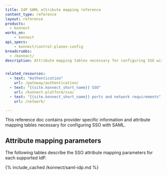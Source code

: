 ```yaml
---
title: IdP SAML attribute mapping reference
content_type: reference
layout: reference
products:
  - konnect
works_on:
    - konnect
api_specs:
    - konnect/control-planes-config
breadcrumbs:
  - /konnect/
description: Attribute mapping tables necessary for configuring SSO with SAML


related_resources:
  - text: "Authentication"
    url: /gateway/authentication/
  - text: "{{site.konnect_short_name}} SSO"
    url: /konnect-platform/sso/
  - text: "{{site.konnect_short_name}} ports and network requirements"
    url: /network/

---
```

This reference doc contains provider specific information and attribute mapping tables necessary for configuring SSO with SAML.


## Attribute mapping parameters

The following tables describe the SSO attribute mapping parameters for each supported IdP.

{% include_cached /konnect/saml-idp.md %}